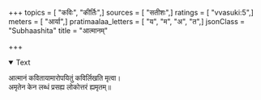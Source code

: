 +++
topics = [ "कविः", "कीर्तिः",]
sources = [ "सतीशः",]
ratings = [ "vvasuki:5",]
meters = [ "आर्या",]
pratimaalaa_letters = [ "य", "म", "अ", "त",]
jsonClass = "Subhaashita"
title = "आत्मानम्"

+++

<details open><summary>Text</summary>

आत्मानं कवितायामारोपयितुं कविर्लिखति मृत्वा।  
अमृतेन केन लब्धं प्रसह्य लोकोत्तरं ह्यमृतम्॥
</details>
